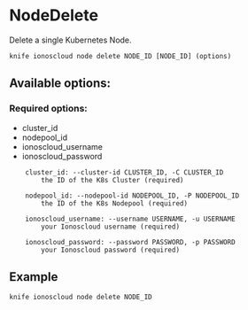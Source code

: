 # NodeDelete

Delete a single Kubernetes Node.

```text
knife ionoscloud node delete NODE_ID [NODE_ID] (options)
```

## Available options:

### Required options:

* cluster_id
* nodepool_id
* ionoscloud_username
* ionoscloud_password

```text
    cluster_id: --cluster-id CLUSTER_ID, -C CLUSTER_ID
        the ID of the K8s Cluster (required)

    nodepool_id: --nodepool-id NODEPOOL_ID, -P NODEPOOL_ID
        the ID of the K8s Nodepool (required)

    ionoscloud_username: --username USERNAME, -u USERNAME
        your Ionoscloud username (required)

    ionoscloud_password: --password PASSWORD, -p PASSWORD
        your Ionoscloud password (required)

```

## Example

```text
knife ionoscloud node delete NODE_ID 
```
